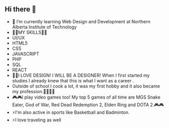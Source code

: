 ## Hi there 👋 

- 🔭 I’m currently learning Web Design and Development at Northern Alberta Institute of Technology
- 🏅🏅MY SKILLS🏅🏅
- UI/UX
- HTML5
- CSS
- JAVASCRIPT
- PHP
- SQL
- REACT
- 👨‍🎨I LOVE DESIGN! I WILL BE A DESIGNER! When I first started my studies I already knew that this is what I want as a career .
-  Outside of school I cook a lot, it was my first hobby and it also became my profession.👨‍🍳👨‍🍳
- 🎮🎮I play video games too! My top 5 games of all time are MGS Snake Eater, God of War, Red Dead Redemption 2, Elden Ring and DOTA 2.🎮🎮
- ⚡I'm also active in sports like Basketball and Badminton.
- ⚡I love traveling as well


<!--
**russellauron15/russellauron15** is a ✨ _special_ ✨ repository because its `README.md` (this file) appears on your GitHub profile.

Here are some ideas to get you started:

- 🔭 I’m currently working on ...
- 🌱 I’m currently learning ...
- 👯 I’m looking to collaborate on ...
- 🤔 I’m looking for help with ...
- 💬 Ask me about ...
- 📫 How to reach me: ...
- 😄 Pronouns: ...
- ⚡ Fun fact: ...
🏅
-->
